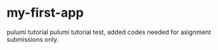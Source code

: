 # my-first-app
pulumi tutorial
pulumi tutorial test, added codes needed for asignment submissions only.
